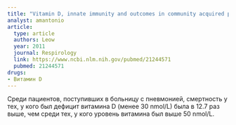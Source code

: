 ```yaml
---
title: "Vitamin D, innate immunity and outcomes in community acquired pneumonia"
analyst: amantonio
article:
  type: article
  authors: Leow
  year: 2011
  journal: Respirology
  link: https://www.ncbi.nlm.nih.gov/pubmed/21244571
  pubmed: 21244571
drugs:
- Витамин D
---
```


Среди пациентов, поступивших в больницу с пневмонией, смертность у тех, у кого был дефицит витамина D (менее 30 nmol/L) была в 12.7 раз выше, чем среди тех, у кого уровень витамина был выше 50 nmol/L.
